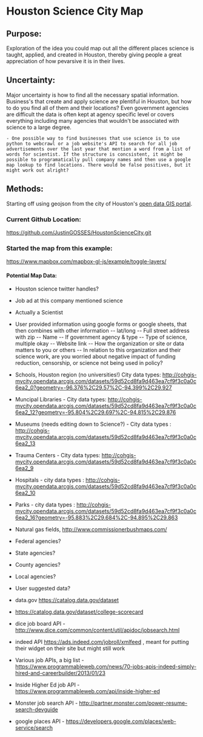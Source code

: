 # Houston Science City Map

## Purpose:
Exploration of the idea you could map out all the different places science is taught, applied, and created in Houston, thereby giving people a great appreciation of how pevarsive it is in their lives. 

## Uncertainty:
Major uncertainty is how to find all the necessary spatial information. Business's that create and apply science are plentiful in Houston, but how to do you find all of them and their locations? Even government agencies are difficult the data is often kept at agency specific level or covers everything including many agencies that wouldn't be associated with science to a large degree.

	- One possible way to find businesses that use science is to use python to webcrawl or a job website's API to search for all job advertisements over the last year that mention a word from a list of words for scientist. If the structure is concsistent, it might be possible to programatically pull company names and then use a google map lookup to find locations. There would be false positives, but it might work out alright?

## Methods:
Starting off using geojson from the city of Houston's <a href='http://cohgis-mycity.opendata.arcgis.com/' target="blank">open data GIS portal</a>. 

### Current Github Location: 
https://github.com/JustinGOSSES/HoustonScienceCity.git

### Started the map from this example:
https://www.mapbox.com/mapbox-gl-js/example/toggle-layers/

#### Potential Map Data:
- Houston science twitter handles?
- Job ad at this company mentioned science
- Actually a Scientist
- User provided information using google forms or google sheets, that then combines with other information
	-- lat/long
	-- Full street address with zip
	-- Name
	-- If government agency & type
	-- Type of science, multiple okay
	-- Website link
	-- How the organization or site or data matters to you or others
	-- In relation to this organization and their science work, are you worried about negative impact of funding reduction, censorship, or science not being used in policy?

- Schools, Houston region (no universities!) City data types: 
http://cohgis-mycity.opendata.arcgis.com/datasets/59d52cd8fa9d463ea7cf9f3c0a0c6ea2_0?geometry=-96.376%2C29.57%2C-94.399%2C29.927

- Muncipal Libraries - City data types: http://cohgis-mycity.opendata.arcgis.com/datasets/59d52cd8fa9d463ea7cf9f3c0a0c6ea2_12?geometry=-95.804%2C29.697%2C-94.815%2C29.876
- Museums (needs editing down to Science?) - City data types : http://cohgis-mycity.opendata.arcgis.com/datasets/59d52cd8fa9d463ea7cf9f3c0a0c6ea2_13
- Trauma Centers - City data types: http://cohgis-mycity.opendata.arcgis.com/datasets/59d52cd8fa9d463ea7cf9f3c0a0c6ea2_9
- Hospitals - city data types : http://cohgis-mycity.opendata.arcgis.com/datasets/59d52cd8fa9d463ea7cf9f3c0a0c6ea2_10
- Parks - city data types : http://cohgis-mycity.opendata.arcgis.com/datasets/59d52cd8fa9d463ea7cf9f3c0a0c6ea2_16?geometry=-95.883%2C29.684%2C-94.895%2C29.863
- Natural gas fields, http://www.commissionerbushmaps.com/
- Federal agencies?
- State agencies?
- County agencies?
- Local agencies?
- User suggested data?
- data.gov https://catalog.data.gov/dataset
- https://catalog.data.gov/dataset/college-scorecard
- dice job board API - http://www.dice.com/common/content/util/apidoc/jobsearch.html
- indeed API https://ads.indeed.com/jobroll/xmlfeed , meant for putting their widget on their site but might still work
- Various job APIs, a big list - https://www.programmableweb.com/news/70-jobs-apis-indeed-simply-hired-and-careerbuilder/2013/01/23
- Inside Higher Ed job API - https://www.programmableweb.com/api/inside-higher-ed
- Monster job search API - http://partner.monster.com/power-resume-search-devguide
- google places API - https://developers.google.com/places/web-service/search




